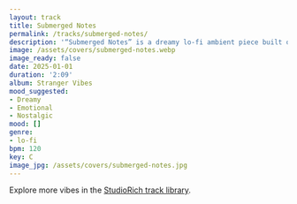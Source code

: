 ```yaml
---
layout: track
title: Submerged Notes
permalink: /tracks/submerged-notes/
description: '“Submerged Notes” is a dreamy lo-fi ambient piece built on muted reverse piano notes, soft tape hiss, and swirling analog synths. The textures drift like waves, creating a reflective, emotional atmosphere. Each layer dissolves gently into the next, evoking nostalgia and warmth — as if submerged in memory itself. A track designed for quiet focus, reflective nights, and moments when sound feels like water.'
image: /assets/covers/submerged-notes.webp
image_ready: false
date: 2025-01-01
duration: '2:09'
album: Stranger Vibes
mood_suggested:
- Dreamy
- Emotional
- Nostalgic
mood: []
genre:
- lo-fi
bpm: 120
key: C
image_jpg: /assets/covers/submerged-notes.jpg
---
```


Explore more vibes in the [StudioRich track library](/tracks/).
